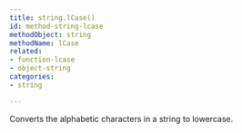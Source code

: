 ```yaml
---
title: string.lCase()
id: method-string-lcase
methodObject: string
methodName: lCase
related:
- function-lcase
- object-string
categories:
- string

---
```


Converts the alphabetic characters in a string to lowercase.